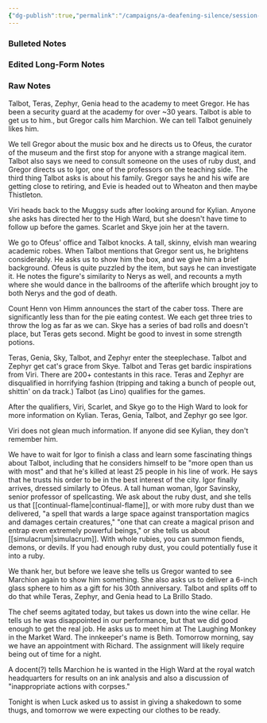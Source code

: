```yaml
---
{"dg-publish":true,"permalink":"/campaigns/a-deafening-silence/session-notes/session-30/"}
---
```


### Bulleted Notes

### Edited Long-Form Notes 

### Raw Notes
Talbot, Teras, Zephyr, Genia head to the academy to meet Gregor. He has been a security guard at the academy for over ~30 years. Talbot is able to get us to him., but Gregor calls him Marchion. We can tell Talbot genuinely likes him.

We tell Gregor about the music box and he directs us to Ofeus, the curator of the museum and the first stop for anyone with a strange magical item. Talbot also says we need to consult someone on the uses of ruby dust, and Gregor directs us to Igor, one of the professors on the teaching side. The third thing Talbot asks is about his family. Gregor says he and his wife are getting close to retiring, and Evie is headed out to Wheaton and then maybe Thistleton. 

Viri heads back to the Muggsy suds after looking around for Kylian. Anyone she asks has directed her to the High Ward, but she doesn't have time to follow up before the games. Scarlet and Skye join her at the tavern.

We go to Ofeus' office and Talbot knocks. A tall, skinny, elvish man wearing academic robes. When Talbot mentions that Gregor sent us, he brightens considerably. He asks us to show him the box, and we give him a brief background. Ofeus is quite puzzled by the item, but says he can investigate it. He notes the figure's similarity to Nerys as well, and recounts a myth where she would dance in the ballrooms of the afterlife which brought joy to both Nerys and the god of death. 

Count Henn von Himm announces the start of the caber toss. There are significantly less than for the pie eating contest. We each get three tries to throw the log as far as we can. Skye has a series of bad rolls and doesn't place, but Teras gets second. Might be good to invest in some strength potions.

Teras, Genia, Sky, Talbot, and Zephyr enter the steeplechase. Talbot and Zephyr get cat's grace from Skye. Talbot and Teras get bardic inspirations from Viri. There are 200+ contestants in this race. Teras and Zephyr are disqualified in horrifying fashion (tripping and taking a bunch of people out, shittin' on da track.) Talbot (as Lino) qualifies for the games.

After the qualifiers, Viri, Scarlet, and Skye go to the High Ward to look for more information on Kylian. Teras, Genia, Talbot, and Zephyr go see Igor. 

Viri does not glean much information. If anyone did see Kylian, they don't remember him. 

We have to wait for Igor to finish a class and learn some fascinating things about Talbot, including that he considers himself to be "more open than us with most" and that he's killed at least 25 people in his line of work. He says that he trusts his order to be in the best interest of the city. Igor finally arrives, dressed similarly to Ofeus. A tall human woman, Igor Savinsky, senior professor of spellcasting. We ask about the ruby dust, and she tells us that [[continual-flame\|continual-flame]], or with more ruby dust than we delivered, "a spell that wards a large space against transportation magics and damages certain creatures," "one that can create a magical prison and entrap even extremely powerful beings," or she tells us about [[simulacrum\|simulacrum]]. With whole rubies, you can summon fiends, demons, or devils. If you had enough ruby dust, you could potentially fuse it into a ruby. 

We thank her, but before we leave she tells us Gregor wanted to see Marchion again to show him something. She also asks us to deliver a 6-inch glass sphere to him as a gift for his 30th anniversary. Talbot and splits off to do that while Teras, Zephyr, and Genia head to La Brillo Stado. 

The chef seems agitated today, but takes us down into the wine cellar. He tells us he was disappointed in our performance, but that we did good enough to get the real job. He asks us to meet him at The Laughing Monkey in the Market Ward. The innkeeper's name is Beth. Tomorrow morning, say we have an appointment with Richard. The assignment will likely require being out of time for a night.

A docent(?) tells Marchion he is wanted in the High Ward at the royal watch headquarters for results on an ink analysis and also a discussion of "inappropriate actions with corpses."

Tonight is when Luck asked us to assist in giving a shakedown to some thugs, and tomorrow we were expecting our clothes to be ready.